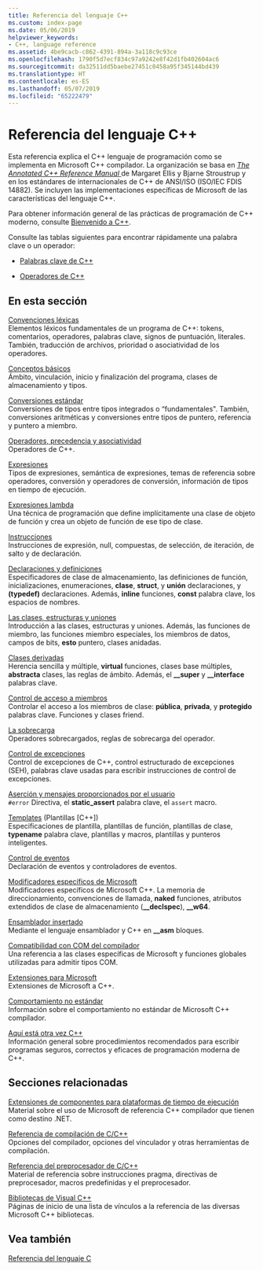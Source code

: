 ```yaml
---
title: Referencia del lenguaje C++
ms.custom: index-page
ms.date: 05/06/2019
helpviewer_keywords:
- C++, language reference
ms.assetid: 4be9cacb-c862-4391-894a-3a118c9c93ce
ms.openlocfilehash: 1790f5d7ecf834c97a9242e8f42d1fb402604ac6
ms.sourcegitcommit: da32511dd5baebe27451c0458a95f345144bd439
ms.translationtype: HT
ms.contentlocale: es-ES
ms.lasthandoff: 05/07/2019
ms.locfileid: "65222479"
---
```

# <a name="c-language-reference"></a>Referencia del lenguaje C++

Esta referencia explica el C++ lenguaje de programación como se implementa en Microsoft C++ compilador. La organización se basa en [ *The Annotated C++ Reference Manual* ](http://www.stroustrup.com/arm.html) de Margaret Ellis y Bjarne Stroustrup y en los estándares de internacionales de C++ de ANSI/ISO (ISO/IEC FDIS 14882). Se incluyen las implementaciones específicas de Microsoft de las características del lenguaje C++.

Para obtener información general de las prácticas de programación de C++ moderno, consulte [Bienvenido a C++](welcome-back-to-cpp-modern-cpp.md).

Consulte las tablas siguientes para encontrar rápidamente una palabra clave o un operador:

- [Palabras clave de C++](../cpp/keywords-cpp.md)

- [Operadores de C++](../cpp/cpp-built-in-operators-precedence-and-associativity.md)

## <a name="in-this-section"></a>En esta sección

[Convenciones léxicas](../cpp/lexical-conventions.md)<br/>
Elementos léxicos fundamentales de un programa de C++: tokens, comentarios, operadores, palabras clave, signos de puntuación, literales. También, traducción de archivos, prioridad o asociatividad de los operadores.

[Conceptos básicos](../cpp/basic-concepts-cpp.md)<br/>
Ámbito, vinculación, inicio y finalización del programa, clases de almacenamiento y tipos.

[Conversiones estándar](../cpp/standard-conversions.md)<br/>
Conversiones de tipos entre tipos integrados o “fundamentales". También, conversiones aritméticas y conversiones entre tipos de puntero, referencia y puntero a miembro.

[Operadores, precedencia y asociatividad](../cpp/cpp-built-in-operators-precedence-and-associativity.md)<br/>
Operadores de C++.

[Expresiones](../cpp/expressions-cpp.md)<br/>
Tipos de expresiones, semántica de expresiones, temas de referencia sobre operadores, conversión y operadores de conversión, información de tipos en tiempo de ejecución.

[Expresiones lambda](../cpp/lambda-expressions-in-cpp.md)<br/>
Una técnica de programación que define implícitamente una clase de objeto de función y crea un objeto de función de ese tipo de clase.

[Instrucciones](../cpp/statements-cpp.md)<br/>
Instrucciones de expresión, null, compuestas, de selección, de iteración, de salto y de declaración.

[Declaraciones y definiciones](declarations-and-definitions-cpp.md)<br/>
Especificadores de clase de almacenamiento, las definiciones de función, inicializaciones, enumeraciones, **clase**, **struct**, y **unión** declaraciones, y **(typedef)**  declaraciones. Además, **inline** funciones, **const** palabra clave, los espacios de nombres.

[Las clases, estructuras y uniones](../cpp/classes-and-structs-cpp.md)<br/>
Introducción a las clases, estructuras y uniones. Además, las funciones de miembro, las funciones miembro especiales, los miembros de datos, campos de bits, **esto** puntero, clases anidadas.

[Clases derivadas](../cpp/inheritance-cpp.md)<br/>
Herencia sencilla y múltiple, **virtual** funciones, clases base múltiples, **abstracta** clases, las reglas de ámbito. Además, el **__super** y **__interface** palabras clave.

[Control de acceso a miembros](../cpp/member-access-control-cpp.md)<br/>
Controlar el acceso a los miembros de clase: **pública**, **privada**, y **protegido** palabras clave. Funciones y clases friend.

[La sobrecarga](operator-overloading.md)<br/>
Operadores sobrecargados, reglas de sobrecarga del operador.

[Control de excepciones](../cpp/exception-handling-in-visual-cpp.md)<br/>
Control de excepciones de C++, control estructurado de excepciones (SEH), palabras clave usadas para escribir instrucciones de control de excepciones.

[Aserción y mensajes proporcionados por el usuario](../cpp/assertion-and-user-supplied-messages-cpp.md)<br/>
`#error` Directiva, el **static_assert** palabra clave, el `assert` macro.

[Templates](../cpp/templates-cpp.md) (Plantillas [C++])<br/>
Especificaciones de plantilla, plantillas de función, plantillas de clase, **typename** palabra clave, plantillas y macros, plantillas y punteros inteligentes.

[Control de eventos](../cpp/event-handling.md)<br/>
Declaración de eventos y controladores de eventos.

[Modificadores específicos de Microsoft](../cpp/microsoft-specific-modifiers.md)<br/>
Modificadores específicos de Microsoft C++. La memoria de direccionamiento, convenciones de llamada, **naked** funciones, atributos extendidos de clase de almacenamiento (**__declspec**), **__w64**.

[Ensamblador insertado](../assembler/inline/inline-assembler.md)<br/>
Mediante el lenguaje ensamblador y C++ en **__asm** bloques.

[Compatibilidad con COM del compilador](../cpp/compiler-com-support.md)<br/>
Una referencia a las clases específicas de Microsoft y funciones globales utilizadas para admitir tipos COM.

[Extensiones para Microsoft](../cpp/microsoft-extensions.md)<br/>
Extensiones de Microsoft a C++.

[Comportamiento no estándar](../cpp/nonstandard-behavior.md)<br/>
Información sobre el comportamiento no estándar de Microsoft C++ compilador.

[Aquí está otra vez C++](welcome-back-to-cpp-modern-cpp.md)<br/>
Información general sobre procedimientos recomendados para escribir programas seguros, correctos y eficaces de programación moderna de C++.

## <a name="related-sections"></a>Secciones relacionadas

[Extensiones de componentes para plataformas de tiempo de ejecución](../extensions/component-extensions-for-runtime-platforms.md)<br/>
Material sobre el uso de Microsoft de referencia C++ compilador que tienen como destino .NET.

[Referencia de compilación de C/C++](../build/reference/c-cpp-building-reference.md)<br/>
Opciones del compilador, opciones del vinculador y otras herramientas de compilación.

[Referencia del preprocesador de C/C++](../preprocessor/c-cpp-preprocessor-reference.md)<br/>
Material de referencia sobre instrucciones pragma, directivas de preprocesador, macros predefinidas y el preprocesador.

[Bibliotecas de Visual C++](../standard-library/cpp-standard-library-reference.md)<br/>
Páginas de inicio de una lista de vínculos a la referencia de las diversas Microsoft C++ bibliotecas.

## <a name="see-also"></a>Vea también

[Referencia del lenguaje C](../c-language/c-language-reference.md)
